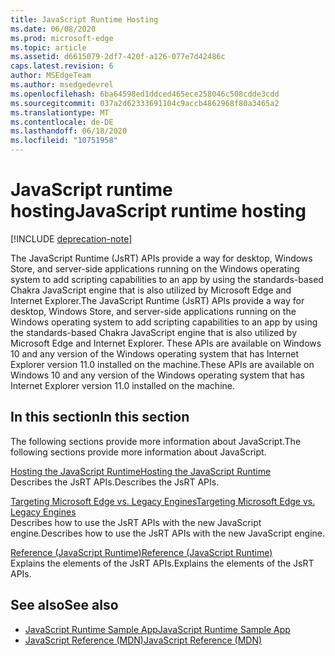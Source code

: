 ```yaml
---
title: JavaScript Runtime Hosting
ms.date: 06/08/2020
ms.prod: microsoft-edge
ms.topic: article
ms.assetid: d6615079-2df7-420f-a126-077e7d42486c
caps.latest.revision: 6
author: MSEdgeTeam
ms.author: msedgedevrel
ms.openlocfilehash: 6ba64598ed1ddced465ece258046c508cdde3cdd
ms.sourcegitcommit: 037a2d62333691104c9accb4862968f80a3465a2
ms.translationtype: MT
ms.contentlocale: de-DE
ms.lasthandoff: 06/18/2020
ms.locfileid: "10751958"
---
```

# <span data-ttu-id="48df6-102">JavaScript runtime hosting</span><span class="sxs-lookup"><span data-stu-id="48df6-102">JavaScript runtime hosting</span></span>  

[!INCLUDE [deprecation-note](./includes/deprecation-note.md)]  

<span data-ttu-id="48df6-103">The JavaScript Runtime (JsRT) APIs provide a way for desktop, Windows Store, and server-side applications running on the Windows operating system to add scripting capabilities to an app by using the standards-based Chakra JavaScript engine that is also utilized by Microsoft Edge and Internet Explorer.</span><span class="sxs-lookup"><span data-stu-id="48df6-103">The JavaScript Runtime (JsRT) APIs provide a way for desktop, Windows Store, and server-side applications running on the Windows operating system to add scripting capabilities to an app by using the standards-based Chakra JavaScript engine that is also utilized by Microsoft Edge and Internet Explorer.</span></span>  <span data-ttu-id="48df6-104">These APIs are available on Windows 10 and any version of the Windows operating system that has Internet Explorer version 11.0 installed on the machine.</span><span class="sxs-lookup"><span data-stu-id="48df6-104">These APIs are available on Windows 10 and any version of the Windows operating system that has Internet Explorer version 11.0 installed on the machine.</span></span>  

## <span data-ttu-id="48df6-105">In this section</span><span class="sxs-lookup"><span data-stu-id="48df6-105">In this section</span></span>  

<span data-ttu-id="48df6-106">The following sections provide more information about JavaScript.</span><span class="sxs-lookup"><span data-stu-id="48df6-106">The following sections provide more information about JavaScript.</span></span>  

[<span data-ttu-id="48df6-107">Hosting the JavaScript Runtime</span><span class="sxs-lookup"><span data-stu-id="48df6-107">Hosting the JavaScript Runtime</span></span>](./chakra-hosting/hosting-the-javascript-runtime.md)  
<span data-ttu-id="48df6-108">Describes the JsRT APIs.</span><span class="sxs-lookup"><span data-stu-id="48df6-108">Describes the JsRT APIs.</span></span>  

[<span data-ttu-id="48df6-109">Targeting Microsoft Edge vs. Legacy Engines</span><span class="sxs-lookup"><span data-stu-id="48df6-109">Targeting Microsoft Edge vs. Legacy Engines</span></span>](./chakra-hosting/targeting-edge-vs-legacy-engines-in-jsrt-apis.md)  
<span data-ttu-id="48df6-110">Describes how to use the JsRT APIs with the new JavaScript engine.</span><span class="sxs-lookup"><span data-stu-id="48df6-110">Describes how to use the JsRT APIs with the new JavaScript engine.</span></span>  

[<span data-ttu-id="48df6-111">Reference (JavaScript Runtime)</span><span class="sxs-lookup"><span data-stu-id="48df6-111">Reference (JavaScript Runtime)</span></span>](./chakra-hosting/reference-javascript-runtime.md)  
<span data-ttu-id="48df6-112">Explains the elements of the JsRT APIs.</span><span class="sxs-lookup"><span data-stu-id="48df6-112">Explains the elements of the JsRT APIs.</span></span>  

## <span data-ttu-id="48df6-113">See also</span><span class="sxs-lookup"><span data-stu-id="48df6-113">See also</span></span>  

*   [<span data-ttu-id="48df6-114">JavaScript Runtime Sample App</span><span class="sxs-lookup"><span data-stu-id="48df6-114">JavaScript Runtime Sample App</span></span>](https://go.microsoft.com/fwlink/p/?LinkID=306674&clcid=0x409)  
*   [<span data-ttu-id="48df6-115">JavaScript Reference (MDN)</span><span class="sxs-lookup"><span data-stu-id="48df6-115">JavaScript Reference (MDN)</span></span>](https://developer.mozilla.org/docs/Web/JavaScript/Reference)  
